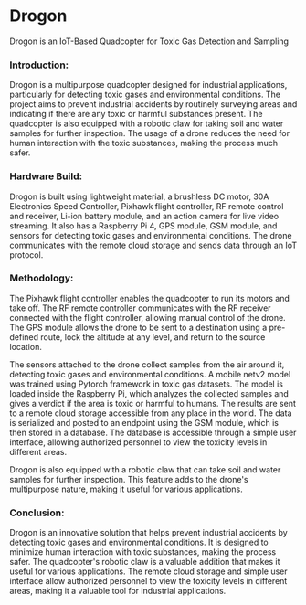 
# Drogon
Drogon is an IoT-Based Quadcopter for Toxic Gas Detection and Sampling

### Introduction:
Drogon is a multipurpose quadcopter designed for industrial applications, particularly for detecting toxic gases and environmental conditions. The project aims to prevent industrial accidents by routinely surveying areas and indicating if there are any toxic or harmful substances present. The quadcopter is also equipped with a robotic claw for taking soil and water samples for further inspection. The usage of a drone reduces the need for human interaction with the toxic substances, making the process much safer.

### Hardware Build:
Drogon is built using lightweight material, a brushless DC motor, 30A Electronics Speed Controller, Pixhawk flight controller, RF remote control and receiver, Li-ion battery module, and an action camera for live video streaming. It also has a Raspberry Pi 4, GPS module, GSM module, and sensors for detecting toxic gases and environmental conditions. The drone communicates with the remote cloud storage and sends data through an IoT protocol.

### Methodology:
The Pixhawk flight controller enables the quadcopter to run its motors and take off. The RF remote controller communicates with the RF receiver connected with the flight controller, allowing manual control of the drone. The GPS module allows the drone to be sent to a destination using a pre-defined route, lock the altitude at any level, and return to the source location.

The sensors attached to the drone collect samples from the air around it, detecting toxic gases and environmental conditions. A mobile netv2 model was trained using Pytorch framework in toxic gas datasets. The model is loaded inside the Raspberry Pi, which analyzes the collected samples and gives a verdict if the area is toxic or harmful to humans. The results are sent to a remote cloud storage accessible from any place in the world. The data is serialized and posted to an endpoint using the GSM module, which is then stored in a database. The database is accessible through a simple user interface, allowing authorized personnel to view the toxicity levels in different areas.

Drogon is also equipped with a robotic claw that can take soil and water samples for further inspection. This feature adds to the drone's multipurpose nature, making it useful for various applications.

### Conclusion:
Drogon is an innovative solution that helps prevent industrial accidents by detecting toxic gases and environmental conditions. It is designed to minimize human interaction with toxic substances, making the process safer. The quadcopter's robotic claw is a valuable addition that makes it useful for various applications. The remote cloud storage and simple user interface allow authorized personnel to view the toxicity levels in different areas, making it a valuable tool for industrial applications.
